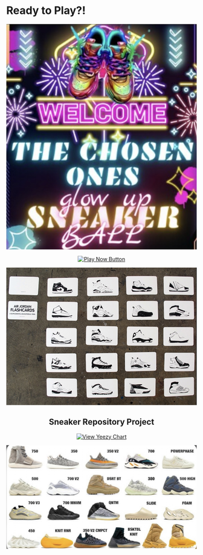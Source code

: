   # Ready to Play?!
<p align="center">
<img src="https://github.com/ksu-is/Quatez-Sneaker-Repository-Project-/blob/main/WelcomeScreen.png" width=750>
</p> 
<p align="center">
  <a href="https://github.com/ksu-is/Quatez-Sneaker-Repository-Project-/blob/main/Image%204-5-25%20at%2010.36%20AM.JPG">
  <img src="https://img.shields.io/badge/Click%20Here-Play%20Now-brightgreen?style=for-the-badge" alt="Play Now Button">
  </a>
</p>


<p align="center">
<img src="https://github.com/ksu-is/Quatez-Sneaker-Repository-Project-/blob/main/Image%204-5-25%20at%2010.36%20AM.JPG" width=750>
</p>

<h2 align="center"> Sneaker Repository Project</h2> 

<p align="center">
<a href="https://github.com/ksu-is/Quatez-Sneaker-Repository-Project-/blob/main/IMG_9160.jpg">
    <img src="https://img.shields.io/badge/View%20Yeezy%20Chart-black?style=for-the-badge&logo=sneaker&logoColor=white" alt="View Yeezy Chart">
  </a>
</p> 

<p align="center">
  <img src="https://github.com/ksu-is/Quatez-Sneaker-Repository-Project-/blob/main/IMG_9160.jpg?raw=true" width="750">
</p>
   







